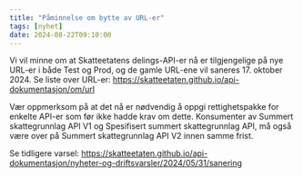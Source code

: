 ```yaml
---
title: "Påminnelse om bytte av URL-er"
tags: [nyhet]
date: 2024-08-22T09:10:00
---
```

Vi vil minne om at Skatteetatens delings-API-er nå er tilgjengelige på nye URL-er i både Test og Prod, og de gamle URL-ene vil saneres 17. oktober 2024.
Se liste over URL-er: https://skatteetaten.github.io/api-dokumentasjon/om/url 

Vær oppmerksom på at det nå er nødvendig å oppgi rettighetspakke for enkelte API-er som før ikke hadde krav om dette.
Konsumenter av Summert skattegrunnlag API V1 og Spesifisert summert skattegrunnlag API, må også være over på Summert skattegrunnlag API V2 innen samme frist.

Se tidligere varsel: https://skatteetaten.github.io/api-dokumentasjon/nyheter-og-driftsvarsler/2024/05/31/sanering
